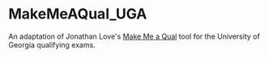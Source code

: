 # MakeMeAQual_UGA
An adaptation of Jonathan Love's [Make Me a Qual](http://stanford.edu/~jonlove/qual/makeit.html) tool for the University of Georgia qualifying exams.
